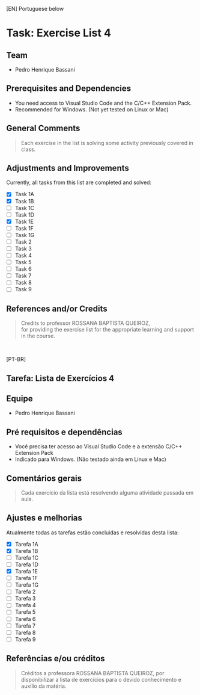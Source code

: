 [EN] Portuguese below
# Task: Exercise List 4

## Team
- Pedro Henrique Bassani

## Prerequisites and Dependencies

- You need access to Visual Studio Code and the C/C++ Extension Pack.
- Recommended for Windows. (Not yet tested on Linux or Mac)

## General Comments

>
>Each exercise in the list is solving some activity previously covered in class.
>

## Adjustments and Improvements

Currently, all tasks from this list are completed and solved:

- [x] Task 1A
- [x] Task 1B
- [ ] Task 1C
- [ ] Task 1D
- [x] Task 1E
- [ ] Task 1F
- [ ] Task 1G
- [ ] Task 2
- [ ] Task 3
- [ ] Task 4
- [ ] Task 5
- [ ] Task 6 
- [ ] Task 7
- [ ] Task 8
- [ ] Task 9

## References and/or Credits
>
> Credits to professor ROSSANA BAPTISTA QUEIROZ,  
>for providing the exercise list for the appropriate learning and support in the course.
>
<br>

[PT-BR]
## Tarefa: Lista de Exercícios 4

## Equipe
- Pedro Henrique Bassani

## Pré requisitos e dependências

- Você precisa ter acesso ao Visual Studio Code e a extensão C/C++ Extension Pack
- Indicado para Windows. (Não testado ainda em Linux e Mac)

## Comentários gerais

>
>Cada exercício da lista está resolvendo alguma atividade passada em aula.
>

## Ajustes e melhorias

Atualmente todas as tarefas estão concluidas e resolvidas desta lista:

- [x] Tarefa 1A
- [x] Tarefa 1B
- [ ] Tarefa 1C
- [ ] Tarefa 1D
- [x] Tarefa 1E
- [ ] Tarefa 1F
- [ ] Tarefa 1G
- [ ] Tarefa 2
- [ ] Tarefa 3
- [ ] Tarefa 4
- [ ] Tarefa 5
- [ ] Tarefa 6
- [ ] Tarefa 7
- [ ] Tarefa 8
- [ ] Tarefa 9

## Referências e/ou créditos
>
> Créditos a professora ROSSANA BAPTISTA QUEIROZ,
>por disponibilizar a lista de exercícios para o devido conhecimento e auxílio da matéria.
>
